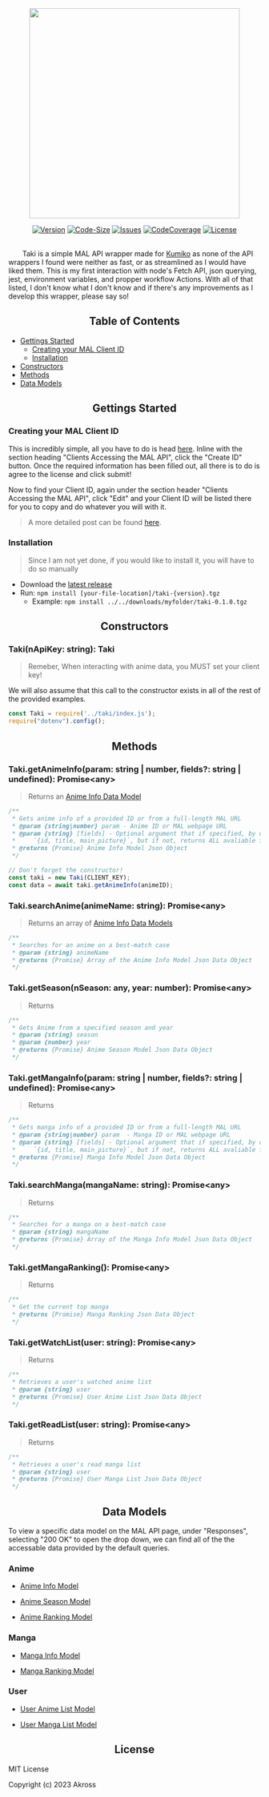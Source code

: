 <div align="center">
<img src="https://i.imgur.com/RJEAPvN.png" width=420>

[![Version][version-shield]][repo-url]
[![Code-Size][code-size-shield]][repo-url]
[![Issues][issues-sheild]][repo-url]
[![CodeCoverage][coverage-sield]][repo-url]
[![License][license-shield]][repo-url]
<br></br>
</div>

&emsp;&emsp;Taki is a simple MAL API wrapper made for [Kumiko](https://github.com/AKR0SS/Kumiko-Discord-Bot) as none of the API wrappers I found were neither as fast, or as streamlined as I would have liked them. This is my first interaction with node's Fetch API, json querying, jest, environment variables, and propper workflow Actions. With all of that listed, I don't know what I don't know and if there's any improvements as I develop this wrapper, please say so!

<div align="center">

## Table of Contents </div>

- [Gettings Started](https://github.com/AKR0SS/Taki-MAL-API-Wrapper#gettings-started-)
  - [Creating your MAL Client ID](https://github.com/AKR0SS/Taki-MAL-API-Wrapper#creating-your-mal-client-id)
  - [Installation](https://github.com/AKR0SS/Taki-MAL-API-Wrapper#installation)
- [Constructors](https://github.com/AKR0SS/Taki-MAL-API-Wrapper#constructors-)
- [Methods](https://github.com/AKR0SS/Taki-MAL-API-Wrapper#methods-)
- [Data Models](https://github.com/AKR0SS/Taki-MAL-API-Wrapper#data-models-)
<div align="center">

## Gettings Started </div>

### Creating your MAL Client ID

This is incredibly simple, all you have to do is head [here](https://myanimelist.net/apiconfig). Inline with the section heading "Clients Accessing the MAL API", click the "Create ID" button. Once the required information has been filled out, all there is to do is agree to the license and click submit!

Now to find your Client ID, again under the section header "Clients Accessing the MAL API", click "Edit" and your Client ID will be listed there for you to copy and do whatever you will with it.

> A more detailed post can be found [here](https://myanimelist.net/forum/?topicid=1973077).

### Installation

> Since I am not yet done, if you would like to install it, you will have to do so manually

- Download the [latest release](https://github.com/AKR0SS/Taki-MAL-API-Wrapper/releases)
- Run: `npm install [your-file-location]/taki-{version}.tgz`
  - Example: `npm install ../../downloads/myfolder/taki-0.1.0.tgz`

<div align="center">

## Constructors </div>

### Taki(nApiKey: string): Taki

> Remeber, When interacting with anime data, you MUST set your client key!

We will also assume that this call to the constructor exists in all of the rest of the provided examples.

```js
const Taki = require('../taki/index.js');
require("dotenv").config();
```

<div align="center">

## Methods </div>

### Taki.getAnimeInfo(param: string | number, fields?: string | undefined): Promise&lt;any>

> Returns an [Anime Info Data Model](https://github.com/AKR0SS/Taki-MAL-API-Wrapper#anime-info-model)

```js
/**
 * Gets anime info of a provided ID or from a full-length MAL URL
 * @param {string|number} param - Anime ID or MAL webpage URL
 * @param {string} [fields] - Optional argument that if specified, by default will return
 *     `{id, title, main_picture}`, but if not, returns ALL avaliable fields
 * @returns {Promise} Anime Info Model Json Object
 */

// Don't forget the constructor!
const taki = new Taki(CLIENT_KEY);
const data = await taki.getAnimeInfo(animeID);
```

### Taki.searchAnime(animeName: string): Promise&lt;any>

> Returns an array of [Anime Info Data Models](https://github.com/AKR0SS/Taki-MAL-API-Wrapper#anime-info-model)

```js
/**
 * Searches for an anime on a best-match case
 * @param {string} animeName
 * @returns {Promise} Array of the Anime Info Model Json Data Object
 */
```

### Taki.getSeason(nSeason: any, year: number): Promise&lt;any>

> Returns

```js
/**
 * Gets Anime from a specified season and year
 * @param {string} season 
 * @param {number} year 
 * @returns {Promise} Anime Season Model Json Data Object
 */
```

### Taki.getMangaInfo(param: string | number, fields?: string | undefined): Promise&lt;any>

> Returns

```js
/**
 * Gets manga info of a provided ID or from a full-length MAL URL
 * @param {string|number} param  - Manga ID or MAL webpage URL
 * @param {string} [fields] - Optional argument that if specified, by default will return
 *     `{id, title, main_picture}`, but if not, returns ALL avaliable fields
 * @returns {Promise} Manga Info Model Json Data Object
 */
```

### Taki.searchManga(mangaName: string): Promise&lt;any>

> Returns

```js
/**
 * Searches for a manga on a best-match case
 * @param {string} mangaName 
 * @returns {Promise} Array of the Manga Info Model Json Data Object
 */
```

### Taki.getMangaRanking(): Promise&lt;any>

> Returns

```js
/**
 * Get the current top manga
 * @returns {Promise} Manga Ranking Json Data Object
 */
```

### Taki.getWatchList(user: string): Promise&lt;any>

> Returns

```js
/**
 * Retrieves a user's watched anime list
 * @param {string} user 
 * @returns {Promise} User Anime List Json Data Object
 */
```

### Taki.getReadList(user: string): Promise&lt;any>

> Returns

```js
/**
 * Retrieves a user's read manga list
 * @param {string} user 
 * @returns {Promise} User Manga List Json Data Object
 */
```

<div align="center">

## Data Models </div>

To view a specific data model on the MAL API page, under "Responses", selecting "200 OK" to open the drop down, we can find all of the the accessable data provided by the default queries.

### Anime

- [Anime Info Model](https://myanimelist.net/apiconfig/references/api/v2#operation/anime_anime_id_get)

- [Anime Season Model](https://myanimelist.net/apiconfig/references/api/v2#operation/anime_season_year_season_get)

- [Anime Ranking Model](https://myanimelist.net/apiconfig/references/api/v2#operation/anime_ranking_get)

### Manga

- [Manga Info Model](https://myanimelist.net/apiconfig/references/api/v2#operation/manga_manga_id_get)

- [Manga Ranking Model](https://myanimelist.net/apiconfig/references/api/v2#operation/manga_ranking_get)

### User

- [User Anime List Model](https://myanimelist.net/apiconfig/references/api/v2#operation/users_user_id_animelist_get)

- [User Manga List Model](https://myanimelist.net/apiconfig/references/api/v2#operation/manga_get)

<div align="center">

## License </div>

MIT License

Copyright (c) 2023 Akross

[repo-url]: https://github.com/akr0ss/Taki-MAL-API-Wrapper
[version-shield]: https://img.shields.io/github/v/release/akr0ss/Taki-MAL-API-Wrapper?include_prereleases
[code-size-shield]: https://img.shields.io/github/languages/code-size/akr0ss/Taki-MAL-API-Wrapper
[issues-sheild]: https://img.shields.io/github/issues/akr0ss/Taki-MAL-API-Wrapper
[coverage-sield]: https://img.shields.io/badge/Code%20Coverage-100%25-c03b13
[license-shield]: https://img.shields.io/github/license/akr0ss/Taki-MAL-API-Wrapper
